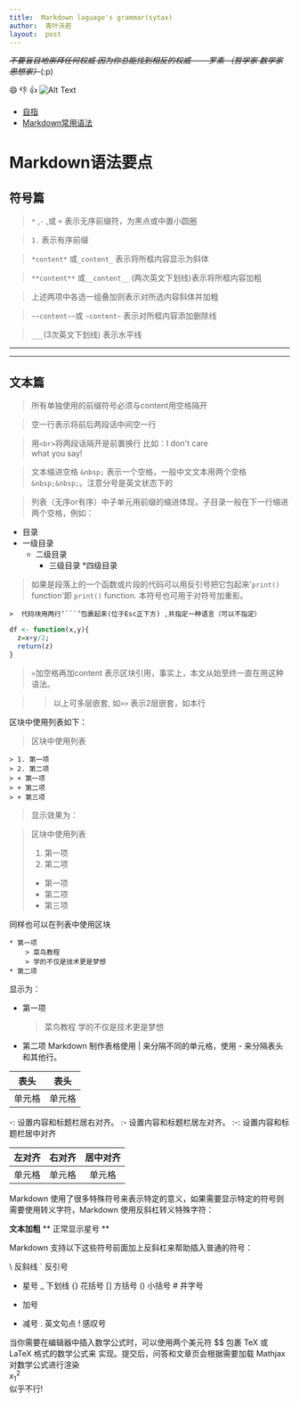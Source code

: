 ```yaml
---
title:  Markdown laguage's grammar(sytax)
author:  青叶沃若
layout:  post
---
```

~~*不要盲目地崇拜任何权威
因为你总能找到相反的权威
——罗素 （哲学家 数学家 思想家）*~~(:p) 

:smile:
:-1:
:+1:
![Alt Text](http://www.sheawong.com/wp-content/uploads/2013/08/keephatin.gif)

* [自指](https://program-think.blogspot.com/2019/05/weekly-share-129.html)
* [Markdown常用语法](https://blog.csdn.net/u011732358/article/details/83098211)
# Markdown语法要点
## 符号篇
  > `*` ,`-` ,或 `+`  表示无序前缀符，为黑点或中置小圆圈

  >  `1.`  表示有序前缀  

  >  `*content*` 或`_content_`  表示将所框内容显示为斜体 

  >  `**content**` 或`__content__`  (两次英文下划线)表示将所框内容加粗 

  >  上述两项中各选一组叠加则表示对所选内容斜体并加粗

  >  `~~content~~`或 `~content~` 表示对所框内容添加删除线 

  >  `___`(3次英文下划线)  表示水平线  
___
___

## 文本篇
  >  所有单独使用的前缀符号必须与content用空格隔开 

  >  空一行表示将前后两段话中间空一行 

  >用`<br>`将两段话隔开是前置换行 比如：I don't care <br> what you say! 

  >  文本缩进空格 `&nbsp;` 表示一个空格，一般中文文本用两个空格`&nbsp;&nbsp;`。注意分号是英文状态下的

  >  列表（无序or有序）中子单元用前缀的缩进体现，子目录一般在下一行缩进两个空格，例如：

 * 目录
 * 一级目录 
   * 二级目录
     * 三级目录
       *四级目录

  
  >  如果是段落上的一个函数或片段的代码可以用反引号把它包起来'`print()` function'即 `print()` function.  本符号也可用于对符号加重影。
  
    >  代码块用两行‘```’包裹起来(位于Esc正下方) ,并指定一种语言（可以不指定）

```r
df <- function(x,y){
  z=x+y/2;
  return(z)
}

```

  > `>`加空格再加content 表示区块引用，事实上，本文从始至终一直在用这种语法。
  
  >> 以上可多层嵌套, 如`>>` 表示2层嵌套，如本行
  
区块中使用列表如下：

> 区块中使用列表
```
> 1. 第一项
> 2. 第二项
> + 第一项
> + 第二项
> + 第三项
```
>显示效果为：

> 区块中使用列表
> 1. 第一项
> 2. 第二项
> + 第一项
> + 第二项
> + 第三项

同样也可以在列表中使用区块

```
* 第一项
    > 菜鸟教程
    > 学的不仅是技术更是梦想
* 第二项
```
显示为：

* 第一项
    > 菜鸟教程
    > 学的不仅是技术更是梦想
* 第二项
Markdown 制作表格使用 | 来分隔不同的单元格，使用 - 来分隔表头和其他行。

|表头|表头|
|---|---|
|单元格|单元格|

-: 设置内容和标题栏居右对齐。
:- 设置内容和标题栏居左对齐。
:-: 设置内容和标题栏居中对齐

|左对齐|右对齐|居中对齐|
|:---|---:|:---:|
|单元格|单元格|单元格|


Markdown 使用了很多特殊符号来表示特定的意义，如果需要显示特定的符号则需要使用转义字符，Markdown 使用反斜杠转义特殊字符：

**文本加粗** 
\*\* 正常显示星号 \*\*

Markdown 支持以下这些符号前面加上反斜杠来帮助插入普通的符号：

\\   反斜线
`   反引号
*   星号
_   下划线
{}  花括号
[]  方括号
()  小括号
\#   井字号
+   加号
-   减号
.   英文句点
!   感叹号

当你需要在编辑器中插入数学公式时，可以使用两个美元符 $$ 包裹 TeX 或 LaTeX 格式的数学公式来
实现。提交后，问答和文章页会根据需要加载 Mathjax 对数学公式进行渲染<br>$x_1^2$
<br>似乎不行\!











































